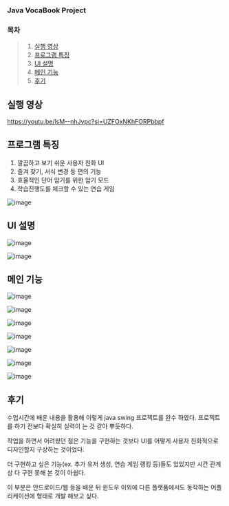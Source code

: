 ### Java VocaBook Project

### 목차
> 1. [실행 영상](#실행-영상)
> 2. [프로그램 특징](#프로그램-특징)
> 3. [UI 설명](#UI-설명)
> 4. [메인 기능](#메인-기능)
> 5. [후기](#후기)

## 실행 영상
https://youtu.be/lsM--nhJvpc?si=UZFOxNKhFORPbbpf

## 프로그램 특징

1. 깔끔하고 보기 쉬운 사용자 친화 UI
2. 즐겨 찾기, 서식 변경 등 편의 기능
3. 효율적인 단어 암기를 위한 암기 모드
4. 학습진행도를 체크할 수 있는 연습 게임

![image](https://github.com/user-attachments/assets/2c66c710-3474-4029-8262-47b67022963d)

## UI 설명

![image](https://github.com/user-attachments/assets/b3c5118d-c750-4cd3-89ac-fb6c081424ad)

![image](https://github.com/user-attachments/assets/47f88884-6114-45d2-8220-bcd4e2b86f23)

## 메인 기능

![image](https://github.com/user-attachments/assets/e8beadb0-f025-41b5-9778-2bbf5539e91e)

![image](https://github.com/user-attachments/assets/25bf0a4c-5a74-47aa-86f2-3ae6d5d8752f)

![image](https://github.com/user-attachments/assets/3b10b45c-deb1-4ca1-89d0-72ccd5cf51dd)

![image](https://github.com/user-attachments/assets/56fb6bec-baaf-4cfa-872c-017ef8c18849)

![image](https://github.com/user-attachments/assets/8adf2e23-2747-4636-a785-5f5b7082e6be)

![image](https://github.com/user-attachments/assets/b48ab36c-8db2-4182-ae70-1bc4e3e93f7b)

![image](https://github.com/user-attachments/assets/6a3ec0e1-02b4-4a04-85c0-c8fd93d8a28c)


## 후기

수업시간에 배운 내용을 활용해 이렇게 java swing 프로젝트를 완수 하였다. 프로젝트를 하기 전보다 확실히 실력이 는 것 같아 뿌듯하다. 

작업을 하면서 어려웠던 점은 기능을 구현하는 것보다 UI를 어떻게 사용자 친화적으로 디자인할지 구상하는 것이었다.

더 구현하고 싶은 기능(ex. 추가 유저 생성, 연습 게임 랭킹 등)들도 있었지만 시간 관계상 다 구현 못해 본 것이 아쉽다. 

이 부분은 안드로이드/웹 등을 배운 뒤 윈도우 이외에 다른 플랫폼에서도 동작하는 어플리케이션에 형태로 개발 해보고 싶다.
